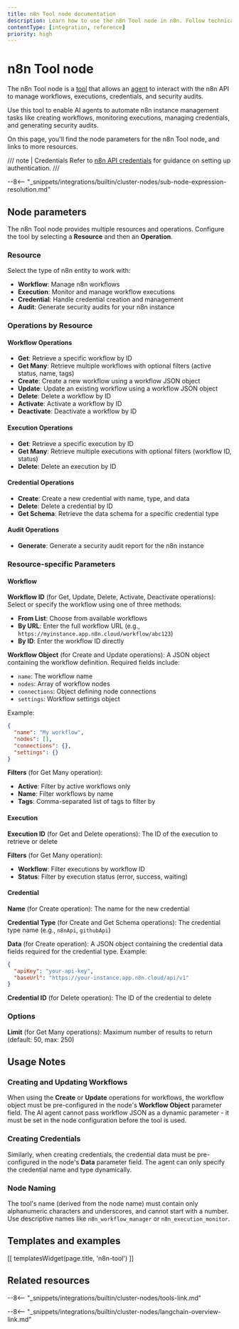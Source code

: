 ```yaml
---
title: n8n Tool node documentation
description: Learn how to use the n8n Tool node in n8n. Follow technical documentation to integrate n8n Tool node into your workflows.
contentType: [integration, reference]
priority: high
---
```


# n8n Tool node

The n8n Tool node is a [tool](/glossary.md#ai-tool) that allows an [agent](/glossary.md#ai-agent) to interact with the n8n API to manage workflows, executions, credentials, and security audits.

Use this tool to enable AI agents to automate n8n instance management tasks like creating workflows, monitoring executions, managing credentials, and generating security audits.

On this page, you'll find the node parameters for the n8n Tool node, and links to more resources.

/// note | Credentials
Refer to [n8n API credentials](/integrations/builtin/credentials/n8n.md) for guidance on setting up authentication.
///

--8<-- "_snippets/integrations/builtin/cluster-nodes/sub-node-expression-resolution.md"

## Node parameters

The n8n Tool node provides multiple resources and operations. Configure the tool by selecting a **Resource** and then an **Operation**.

### Resource

Select the type of n8n entity to work with:

* **Workflow**: Manage n8n workflows
* **Execution**: Monitor and manage workflow executions
* **Credential**: Handle credential creation and management
* **Audit**: Generate security audits for your n8n instance

### Operations by Resource

#### Workflow Operations

* **Get**: Retrieve a specific workflow by ID
* **Get Many**: Retrieve multiple workflows with optional filters (active status, name, tags)
* **Create**: Create a new workflow using a workflow JSON object
* **Update**: Update an existing workflow using a workflow JSON object
* **Delete**: Delete a workflow by ID
* **Activate**: Activate a workflow by ID
* **Deactivate**: Deactivate a workflow by ID

#### Execution Operations

* **Get**: Retrieve a specific execution by ID
* **Get Many**: Retrieve multiple executions with optional filters (workflow ID, status)
* **Delete**: Delete an execution by ID

#### Credential Operations

* **Create**: Create a new credential with name, type, and data
* **Delete**: Delete a credential by ID
* **Get Schema**: Retrieve the data schema for a specific credential type

#### Audit Operations

* **Generate**: Generate a security audit report for the n8n instance

### Resource-specific Parameters

#### Workflow

**Workflow ID** (for Get, Update, Delete, Activate, Deactivate operations): Select or specify the workflow using one of three methods:
* **From List**: Choose from available workflows
* **By URL**: Enter the full workflow URL (e.g., `https://myinstance.app.n8n.cloud/workflow/abc123`)
* **By ID**: Enter the workflow ID directly

**Workflow Object** (for Create and Update operations): A JSON object containing the workflow definition. Required fields include:
* `name`: The workflow name
* `nodes`: Array of workflow nodes
* `connections`: Object defining node connections
* `settings`: Workflow settings object

Example:
```json
{
  "name": "My workflow",
  "nodes": [],
  "connections": {},
  "settings": {}
}
```

**Filters** (for Get Many operation):
* **Active**: Filter by active workflows only
* **Name**: Filter workflows by name
* **Tags**: Comma-separated list of tags to filter by

#### Execution

**Execution ID** (for Get and Delete operations): The ID of the execution to retrieve or delete

**Filters** (for Get Many operation):
* **Workflow**: Filter executions by workflow ID
* **Status**: Filter by execution status (error, success, waiting)

#### Credential

**Name** (for Create operation): The name for the new credential

**Credential Type** (for Create and Get Schema operations): The credential type name (e.g., `n8nApi`, `githubApi`)

**Data** (for Create operation): A JSON object containing the credential data fields required for the credential type. Example:
```json
{
  "apiKey": "your-api-key",
  "baseUrl": "https://your-instance.app.n8n.cloud/api/v1"
}
```

**Credential ID** (for Delete operation): The ID of the credential to delete

### Options

**Limit** (for Get Many operations): Maximum number of results to return (default: 50, max: 250)

## Usage Notes

### Creating and Updating Workflows

When using the **Create** or **Update** operations for workflows, the workflow object must be pre-configured in the node's **Workflow Object** parameter field. The AI agent cannot pass workflow JSON as a dynamic parameter - it must be set in the node configuration before the tool is used.

### Creating Credentials

Similarly, when creating credentials, the credential data must be pre-configured in the node's **Data** parameter field. The agent can only specify the credential name and type dynamically.

### Node Naming

The tool's name (derived from the node name) must contain only alphanumeric characters and underscores, and cannot start with a number. Use descriptive names like `n8n_workflow_manager` or `n8n_execution_monitor`.

## Templates and examples

<!-- see https://www.notion.so/n8n/Pull-in-templates-for-the-integrations-pages-37c716837b804d30a33b47475f6e3780 -->
[[ templatesWidget(page.title, 'n8n-tool') ]]

## Related resources

--8<-- "_snippets/integrations/builtin/cluster-nodes/tools-link.md"

--8<-- "_snippets/integrations/builtin/cluster-nodes/langchain-overview-link.md"
